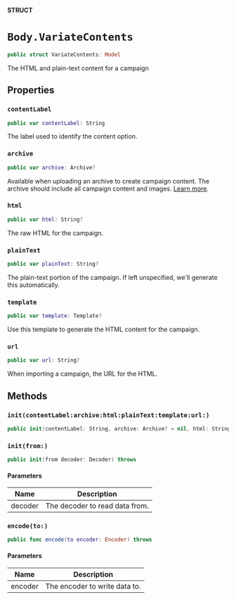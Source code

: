 **STRUCT**

# `Body.VariateContents`

```swift
public struct VariateContents: Model
```

The HTML and plain-text content for a campaign

## Properties
### `contentLabel`

```swift
public var contentLabel: String
```

The label used to identify the content option.

### `archive`

```swift
public var archive: Archive?
```

Available when uploading an archive to create campaign content. The archive should include all campaign content and images. [Learn more](https://mailchimp.com/help/import-a-custom-html-template/).

### `html`

```swift
public var html: String?
```

The raw HTML for the campaign.

### `plainText`

```swift
public var plainText: String?
```

The plain-text portion of the campaign. If left unspecified, we'll generate this automatically.

### `template`

```swift
public var template: Template?
```

Use this template to generate the HTML content for the campaign.

### `url`

```swift
public var url: String?
```

When importing a campaign, the URL for the HTML.

## Methods
### `init(contentLabel:archive:html:plainText:template:url:)`

```swift
public init(contentLabel: String, archive: Archive? = nil, html: String? = nil, plainText: String? = nil, template: Template? = nil, url: String? = nil)
```

### `init(from:)`

```swift
public init(from decoder: Decoder) throws
```

#### Parameters

| Name | Description |
| ---- | ----------- |
| decoder | The decoder to read data from. |

### `encode(to:)`

```swift
public func encode(to encoder: Encoder) throws
```

#### Parameters

| Name | Description |
| ---- | ----------- |
| encoder | The encoder to write data to. |
